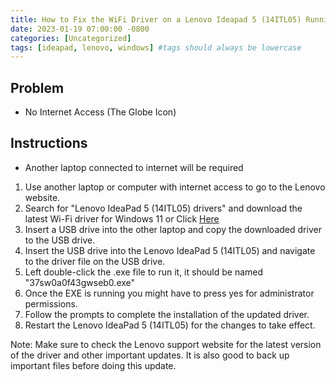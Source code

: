 ```yaml
---
title: How to Fix the WiFi Driver on a Lenovo Ideapad 5 (14ITL05) Running Windows 11 Using Another Laptop
date: 2023-01-19 07:00:00 -0800
categories: [Uncategorized]
tags: [ideapad, lenovo, windows] #tags should always be lowercase
---
```


## Problem

- No Internet Access (The Globe Icon)

## Instructions

- Another laptop connected to internet will be required

1. Use another laptop or computer with internet access to go to the Lenovo website.
2. Search for "Lenovo IdeaPad 5 (14ITL05) drivers" and download the latest Wi-Fi driver for Windows 11 or Click [Here](https://support.lenovo.com/us/en/downloads/ds551876-intel-wlan-driver-for-windows-11-64-bit-ideapad-5-14itl05)
3. Insert a USB drive into the other laptop and copy the downloaded driver to the USB drive.
4. Insert the USB drive into the Lenovo IdeaPad 5 (14ITL05) and navigate to the driver file on the USB drive.
5. Left double-click the .exe file to run it, it should be named "37sw0a0f43gwseb0.exe"
6. Once the EXE is running you might have to press yes for administrator permissions.
7. Follow the prompts to complete the installation of the updated driver.
8. Restart the Lenovo IdeaPad 5 (14ITL05) for the changes to take effect.

Note: Make sure to check the Lenovo support website for the latest version of the driver and other important updates. It is also good to back up important files before doing this update.
